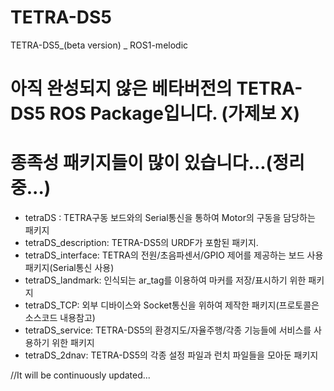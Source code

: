 # TETRA-DS5
TETRA-DS5_(beta version) _ ROS1-melodic
# 아직 완성되지 않은 베타버전의 TETRA-DS5 ROS Package입니다. (가제보 X)
# 종족성 패키지들이 많이 있습니다...(정리중...)

- tetraDS : TETRA구동 보드와의 Serial통신을 통하여 Motor의 구동을 담당하는 패키지
- tetraDS_description: TETRA-DS5의 URDF가 포함된 패키지.
- tetraDS_interface: TETRA의 전원/초음파센서/GPIO 제어를 제공하는 보드 사용 패키지(Serial통신 사용)
- tetraDS_landmark: 인식되는 ar_tag를 이용하여 마커를 저장/표시하기 위한 패키지 
- tetraDS_TCP: 외부 디바이스와 Socket통신을 위하여 제작한 패키지(프로토콜은 소스코드 내용참고)
- tetraDS_service: TETRA-DS5의 환경지도/자율주행/각종 기능들에 서비스를 사용하기 위한 패키지
- tetraDS_2dnav: TETRA-DS5의 각종 설정 파일과 런치 파일들을 모아둔 패키지


//It will be continuously updated...
